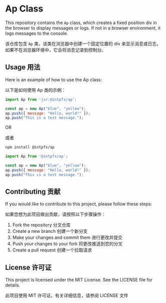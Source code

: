 # Ap Class

This repository contains the `Ap` class, which creates a fixed position div in the browser to display messages or logs. If not in a browser environment, it logs messages to the console.

该仓库包含 `Ap` 类，该类在浏览器中创建一个固定位置的 div 来显示消息或日志。如果不在浏览器环境中，它会将消息记录到控制台。

## Usage 用法
Here is an example of how to use the Ap class:

以下是如何使用 Ap 类的示例：
  
```javascript
import Ap from 'jsr:@intpfx/ap';

const ap = new Ap("blue", "yellow");
ap.push({ message: "Hello, world!" });
ap.push("This is a test message.");
```

OR

或者

```bash
npm install @intpfx/ap
```

```javascript
import Ap from '@intpfx/ap';

const ap = new Ap("blue", "yellow");
ap.push({ message: "Hello, world!" });
ap.push("This is a test message.");
```

## Contributing 贡献
If you would like to contribute to this project, please follow these steps:

如果您想为此项目做出贡献，请按照以下步骤操作：

1. Fork the repository 分叉仓库
2. Create a new branch 创建一个新分支
3. Make your changes and commit them 进行更改并提交
4. Push your changes to your fork 将更改推送到您的分叉
5. Create a pull request 创建一个拉取请求

## License 许可证
This project is licensed under the MIT License. See the LICENSE file for details.

此项目使用 MIT 许可证。有关详细信息，请参阅 LICENSE 文件